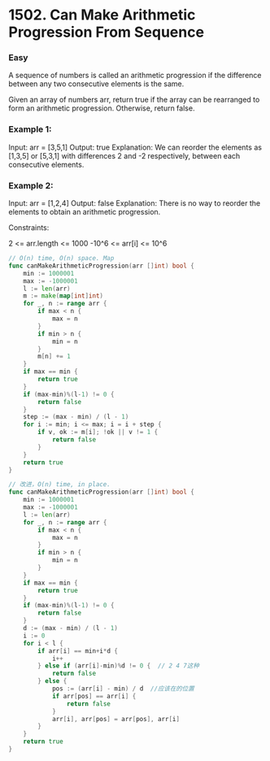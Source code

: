 # 1502. Can Make Arithmetic Progression From Sequence

### Easy

A sequence of numbers is called an arithmetic progression if the difference between any two consecutive elements is the same.

Given an array of numbers arr, return true if the array can be rearranged to form an arithmetic progression. Otherwise, return false.

### Example 1:

Input: arr = [3,5,1]
Output: true
Explanation: We can reorder the elements as [1,3,5] or [5,3,1] with differences 2 and -2 respectively, between each consecutive elements.

### Example 2:

Input: arr = [1,2,4]
Output: false
Explanation: There is no way to reorder the elements to obtain an arithmetic progression.

Constraints:

2 <= arr.length <= 1000
-10^6 <= arr[i] <= 10^6

```go
// O(n) time, O(n) space. Map
func canMakeArithmeticProgression(arr []int) bool {
	min := 1000001
	max := -1000001
	l := len(arr)
	m := make(map[int]int)
	for _, n := range arr {
		if max < n {
			max = n
		}
		if min > n {
			min = n
		}
		m[n] += 1
	}
	if max == min {
		return true
	}
	if (max-min)%(l-1) != 0 {
		return false
	}
	step := (max - min) / (l - 1)
	for i := min; i <= max; i = i + step {
		if v, ok := m[i]; !ok || v != 1 {
			return false
		}
	}
	return true
}

// 改进，O(n) time, in place.
func canMakeArithmeticProgression(arr []int) bool {
	min := 1000001
	max := -1000001
	l := len(arr)
	for _, n := range arr {
		if max < n {
			max = n
		}
		if min > n {
			min = n
		}
	}
	if max == min {
		return true
	}
	if (max-min)%(l-1) != 0 {
		return false
	}
	d := (max - min) / (l - 1)
	i := 0
	for i < l {
		if arr[i] == min+i*d {
			i++
		} else if (arr[i]-min)%d != 0 {  // 2 4 7这种
			return false
		} else {
			pos := (arr[i] - min) / d  //应该在的位置
			if arr[pos] == arr[i] {
				return false
			}
			arr[i], arr[pos] = arr[pos], arr[i]
		}
	}
	return true
}
```